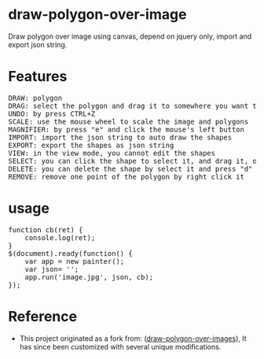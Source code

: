 # draw-polygon-over-image
Draw polygon over image using canvas, depend on jquery only, import and export json string.

# Features
<pre>
DRAW: polygon
DRAG: select the polygon and drag it to somewhere you want to
UNDO: by press CTRL+Z
SCALE: use the mouse wheel to scale the image and polygons
MAGNIFIER: by press "e" and click the mouse's left button
IMPORT: import the json string to auto draw the shapes
EXPORT: export the shapes as json string
VIEW: in the view mode, you cannot edit the shapes
SELECT: you can click the shape to select it, and drag it, or drag the picture
DELETE: you can delete the shape by select it and press "d"
REMOVE: remove one point of the polygon by right click it
</pre>

# usage
<pre>
function cb(ret) {
	console.log(ret);
}
$(document).ready(function() {
	var app = new painter();
	var json= '';
	app.run('image.jpg', json, cb);
});
</pre>


# Reference
- This project originated as a fork from: ([draw-polygon-over-images](https://github.com/kevnwei/draw-polygon-over-image)), It has since been customized with several unique modifications.
